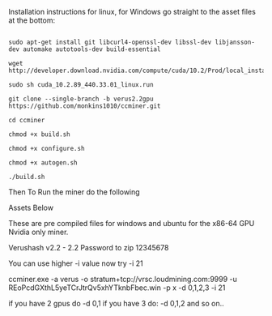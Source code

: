 Installation instructions for linux, for Windows go straight to the asset files at the bottom:
<pre><code>
sudo apt-get install git libcurl4-openssl-dev libssl-dev libjansson-dev automake autotools-dev build-essential

wget http://developer.download.nvidia.com/compute/cuda/10.2/Prod/local_installers/cuda_10.2.89_440.33.01_linux.run

sudo sh cuda_10.2.89_440.33.01_linux.run

git clone --single-branch -b verus2.2gpu https://github.com/monkins1010/ccminer.git

cd ccminer

chmod +x build.sh

chmod +x configure.sh

chmod +x autogen.sh

./build.sh
</code></pre>
Then To Run the miner do the following

Assets Below

These are pre compiled files for windows and ubuntu for the x86-64 GPU Nvidia only miner.

Verushash v2.2 - 2.2 Password to zip 12345678

You can use higher -i value now try -i 21

ccminer.exe -a verus -o stratum+tcp://vrsc.loudmining.com:9999 -u REoPcdGXthL5yeTCrJtrQv5xhYTknbFbec.win -p x -d 0,1,2,3 -i 21

if you have 2 gpus do -d 0,1 if you have 3 do: -d 0,1,2 and so on..
